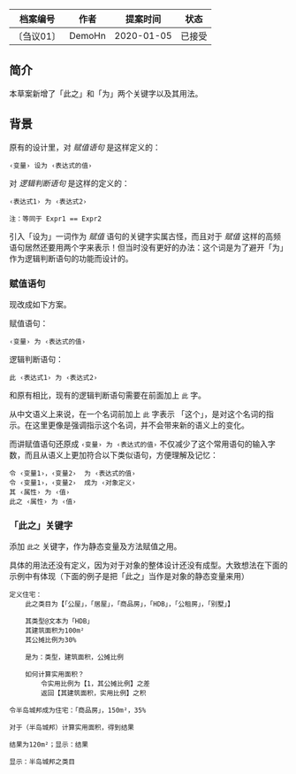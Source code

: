 | 档案编号| 作者| 提案时间 | 状态 |
|:----:|:----:|:----:|:----:|
|〔刍议01〕| DemoHn | 2020-01-05 | 已接受 |
## 简介

本草案新增了「此之」和「为」两个关键字以及其用法。

## 背景

原有的设计里，对 _赋值语句_ 是这样定义的：
```zn
‹变量› 设为 ‹表达式的值›
```

对 _逻辑判断语句_ 是这样的定义的：
```zn
‹表达式1› 为 ‹表达式2›

注：等同于 Expr1 == Expr2
```

引入「设为」一词作为 _赋值_ 语句的关键字实属古怪，而且对于 _赋值_ 这样的高频语句居然还要用两个字来表示！但当时没有更好的办法：这个词是为了避开「为」作为逻辑判断语句的功能而设计的。

### __赋值语句__

现改成如下方案。

赋值语句：
```zn
‹变量› 为 ‹表达式的值›
```

逻辑判断语句：
```zn
此 ‹表达式1› 为 ‹表达式2›
```
和原有相比，现有的逻辑判断语句需要在前面加上 `此` 字。

从中文语义上来说，在一个名词前加上 `此` 字表示 「这个」，是对这个名词的指示。在这里更像是强调指示这个名词，并不会带来新的语义上的变化。

而讲赋值语句还原成 `‹变量› 为 ‹表达式的值›` 不仅减少了这个常用语句的输入字数，而且从语义上更加符合以下类似语句，方便理解及记忆：

```zn
令 ‹变量1›，‹变量2›  为 ‹表达式的值›
令 ‹变量1›，‹变量2›  成为 ‹对象定义›
其 ‹属性› 为 ‹值›
此之 ‹属性› 为 ‹值›
```

### __「此之」关键字__

添加 `此之` 关键字，作为静态变量及方法赋值之用。

具体的用法还没有定义，因为对于对象的整体设计还没有成型。大致想法在下面的示例中有体现（下面的例子是把「此之」当作是对象的静态变量来用）

```zn
定义住宅：
    此之类目为【「公屋」，「居屋」，「商品房」，「HDB」，「公租房」，「别墅」】
    
    其类型@文本为「HDB」
    其建筑面积为100m²
    其公摊比例为30%

    是为：类型，建筑面积，公摊比例

    如何计算实用面积？
        令实用比例为【1，其公摊比例】之差
        返回【其建筑面积，实用比例】之积

令半岛城邦成为住宅：「商品房」，150m²，35%

对于（半岛城邦）计算实用面积，得到结果

结果为120m²；显示：结果

显示：半岛城邦之类目

```